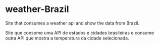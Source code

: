# weather-Brazil
Site that consumes a weather api and show the data from Brazil. 


Site que consome uma API de estados e cidades brasileiras e consome outra API que mostra a temperatura da cidade selecionada.
